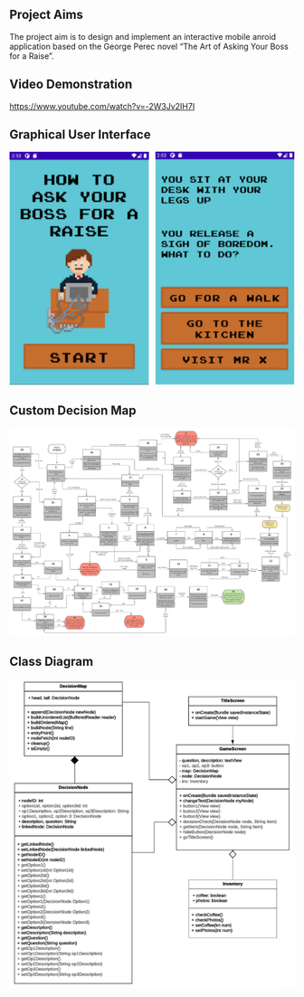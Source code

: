 ## Project Aims

The project aim is to design and implement an interactive mobile anroid application based on the George Perec novel “The Art of Asking Your
Boss for a Raise”.

## Video Demonstration

<https://www.youtube.com/watch?v=-2W3Jv2IH7I>

## Graphical User Interface

![ClassDiagram](images/bossRaiseGUI.png)

## Custom Decision Map

![ClassDiagram](images/DecisionMapMK2.png)

## Class Diagram

![ClassDiagram](images/classDiagram.png)